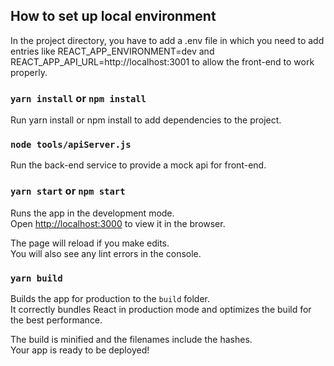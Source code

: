 ## How to set up local environment 

In the project directory, you have to add a .env file in which you need to add entries like REACT_APP_ENVIRONMENT=dev and REACT_APP_API_URL=http://localhost:3001 to allow the front-end to work properly.

### `yarn install` or `npm install`

Run yarn install or npm install to add dependencies to the project.

### `node tools/apiServer.js`

Run the back-end service to provide a mock api for front-end. 

### `yarn start` or `npm start`

Runs the app in the development mode.\
Open [http://localhost:3000](http://localhost:3000) to view it in the browser.

The page will reload if you make edits.\
You will also see any lint errors in the console.

### `yarn build`

Builds the app for production to the `build` folder.\
It correctly bundles React in production mode and optimizes the build for the best performance.

The build is minified and the filenames include the hashes.\
Your app is ready to be deployed!
